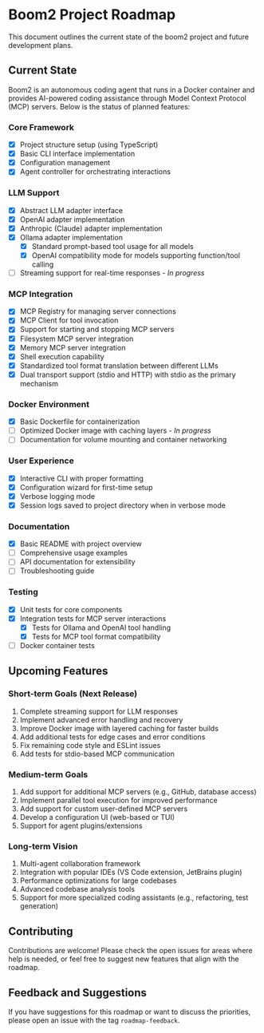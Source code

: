 # Boom2 Project Roadmap

This document outlines the current state of the boom2 project and future development plans.

## Current State

Boom2 is an autonomous coding agent that runs in a Docker container and provides AI-powered coding assistance through Model Context Protocol (MCP) servers. Below is the status of planned features:

### Core Framework
- [x] Project structure setup (using TypeScript)
- [x] Basic CLI interface implementation
- [x] Configuration management
- [x] Agent controller for orchestrating interactions

### LLM Support
- [x] Abstract LLM adapter interface
- [x] OpenAI adapter implementation
- [x] Anthropic (Claude) adapter implementation
- [x] Ollama adapter implementation
  - [x] Standard prompt-based tool usage for all models
  - [x] OpenAI compatibility mode for models supporting function/tool calling
- [ ] Streaming support for real-time responses - *In progress*

### MCP Integration
- [x] MCP Registry for managing server connections
- [x] MCP Client for tool invocation
- [x] Support for starting and stopping MCP servers
- [x] Filesystem MCP server integration
- [x] Memory MCP server integration
- [x] Shell execution capability
- [x] Standardized tool format translation between different LLMs
- [x] Dual transport support (stdio and HTTP) with stdio as the primary mechanism

### Docker Environment
- [x] Basic Dockerfile for containerization
- [ ] Optimized Docker image with caching layers - *In progress*
- [ ] Documentation for volume mounting and container networking

### User Experience
- [x] Interactive CLI with proper formatting
- [x] Configuration wizard for first-time setup
- [x] Verbose logging mode
- [x] Session logs saved to project directory when in verbose mode

### Documentation
- [x] Basic README with project overview
- [ ] Comprehensive usage examples
- [ ] API documentation for extensibility
- [ ] Troubleshooting guide

### Testing
- [x] Unit tests for core components
- [x] Integration tests for MCP server interactions
  - [x] Tests for Ollama and OpenAI tool handling
  - [x] Tests for MCP tool format compatibility
- [ ] Docker container tests

## Upcoming Features

### Short-term Goals (Next Release)
1. Complete streaming support for LLM responses
2. Implement advanced error handling and recovery
3. Improve Docker image with layered caching for faster builds
4. Add additional tests for edge cases and error conditions
5. Fix remaining code style and ESLint issues
6. Add tests for stdio-based MCP communication

### Medium-term Goals
1. Add support for additional MCP servers (e.g., GitHub, database access)
2. Implement parallel tool execution for improved performance
3. Add support for custom user-defined MCP servers
4. Develop a configuration UI (web-based or TUI)
5. Support for agent plugins/extensions

### Long-term Vision
1. Multi-agent collaboration framework
2. Integration with popular IDEs (VS Code extension, JetBrains plugin)
3. Performance optimizations for large codebases
4. Advanced codebase analysis tools
5. Support for more specialized coding assistants (e.g., refactoring, test generation)

## Contributing

Contributions are welcome! Please check the open issues for areas where help is needed, or feel free to suggest new features that align with the roadmap.

## Feedback and Suggestions

If you have suggestions for this roadmap or want to discuss the priorities, please open an issue with the tag `roadmap-feedback`.